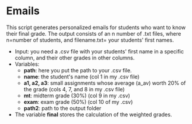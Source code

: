 # Emails
This script generates personalized emails for students who want to know their final grade. The output consists of an n number of .txt files, where n=number of students, and filename.txt= your students' first names.

- Input: you need a .csv file with your students' first name in a specific column, and their other grades in other columns.
- Variables:
  - **path**: here you put the path to your .csv file.
  - **name**: the student's name (col 1 in my .csv file)
  - **a1, a2, a3**: small assignments whose average (a_av) worth 20% of the grade (cols 4, 7, and 8 in my .csv file)
  - **mt**: midterm grade (30%) (col 9 in my .csv)
  - **exam**: exam grade (50%) (col 10 of my .csv)
  - **path2**: path to the output folder
- The variable **final** stores the calculation of the weighted grades.
